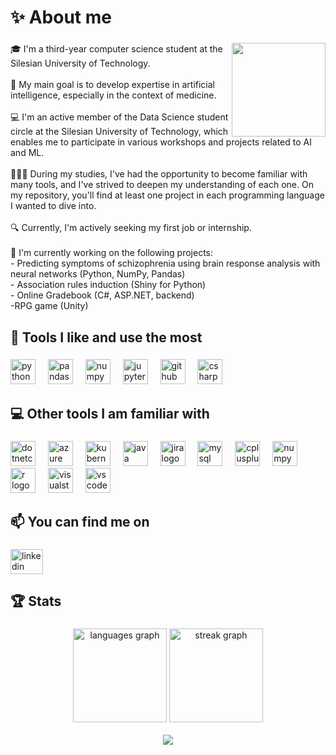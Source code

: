 <h1 align="left">✨ About me</h1>

###

  <img align="right" height="150" src="https://media.licdn.com/dms/image/D4D03AQEUf8TTFzlCkw/profile-displayphoto-shrink_800_800/0/1698347508933?e=1718236800&v=beta&t=nG4dWrTZZA3NjxQegGDkuyjjPK51wJ9QmOCx4BJi6yY"  />

###

<p align="left">🎓 I'm a third-year computer science student at the Silesian University of Technology.<br><br>🎯 My main goal is to develop expertise in artificial intelligence, especially in the context of medicine.<br><br>💻 I'm an active member of the Data Science student circle at the Silesian University of Technology, which enables me to participate in various workshops and projects related to AI and ML.<br><br>👩🏼‍💻 During my studies, I've had the opportunity to become familiar with many tools, and I've strived to deepen my understanding of each one. On my repository, you'll find at least one project in each programming language I wanted to dive into.<br><br>🔍 Currently, I'm actively seeking my first job or internship.<br><br>🚀 I'm currently working on the following projects:<br>- Predicting symptoms of schizophrenia using brain response analysis with neural networks (Python, NumPy, Pandas)<br>- Association rules induction (Shiny for Python)<br>- Online Gradebook (C#, ASP.NET, backend)<br>-RPG game (Unity)</p>

###

<h2 align="left">💙 Tools I like and use the most</h2>

###

<div align="left">
  <img src="https://cdn.jsdelivr.net/gh/devicons/devicon/icons/python/python-original.svg" height="40" alt="python logo"  />
  <img width="12" />
  <img src="https://cdn.jsdelivr.net/gh/devicons/devicon/icons/pandas/pandas-original.svg" height="40" alt="pandas logo"  />
  <img width="12" />
  <img src="https://cdn.jsdelivr.net/gh/devicons/devicon/icons/numpy/numpy-original.svg" height="40" alt="numpy logo"  />
  <img width="12" />
  <img src="https://cdn.jsdelivr.net/gh/devicons/devicon/icons/jupyter/jupyter-original.svg" height="40" alt="jupyter logo"  />
  <img width="12" />
  <img src="https://cdn.jsdelivr.net/gh/devicons/devicon/icons/github/github-original.svg" height="40" alt="github logo"  />
  <img width="12" />
  <img src="https://cdn.jsdelivr.net/gh/devicons/devicon/icons/csharp/csharp-original.svg" height="40" alt="csharp logo"  />
</div>

###

<h2 align="left">💻 Other tools I am familiar with</h2>

###

<div align="left">
  <img src="https://cdn.jsdelivr.net/gh/devicons/devicon/icons/dotnetcore/dotnetcore-original.svg" height="40" alt="dotnetcore logo"  />
  <img width="12" />
  <img src="https://cdn.jsdelivr.net/gh/devicons/devicon/icons/azure/azure-original.svg" height="40" alt="azure logo"  />
  <img width="12" />
  <img src="https://cdn.jsdelivr.net/gh/devicons/devicon/icons/kubernetes/kubernetes-plain.svg" height="40" alt="kubernetes logo"  />
  <img width="12" />
  <img src="https://cdn.jsdelivr.net/gh/devicons/devicon/icons/java/java-original.svg" height="40" alt="java logo"  />
  <img width="12" />
  <img src="https://cdn.jsdelivr.net/gh/devicons/devicon/icons/jira/jira-original.svg" height="40" alt="jira logo"  />
  <img width="12" />
  <img src="https://cdn.jsdelivr.net/gh/devicons/devicon/icons/mysql/mysql-original.svg" height="40" alt="mysql logo"  />
  <img width="12" />
  <img src="https://cdn.jsdelivr.net/gh/devicons/devicon/icons/cplusplus/cplusplus-original.svg" height="40" alt="cplusplus logo"  />
  <img width="12" />
  <img src="https://cdn.jsdelivr.net/gh/devicons/devicon/icons/numpy/numpy-original.svg" height="40" alt="numpy logo"  />
  <img width="12" />
  <img src="https://cdn.jsdelivr.net/gh/devicons/devicon/icons/r/r-original.svg" height="40" alt="r logo"  />
  <img width="12" />
  <img src="https://cdn.jsdelivr.net/gh/devicons/devicon/icons/visualstudio/visualstudio-plain.svg" height="40" alt="visualstudio logo"  />
  <img width="12" />
  <img src="https://cdn.jsdelivr.net/gh/devicons/devicon/icons/vscode/vscode-original.svg" height="40" alt="vscode logo"  />
</div>

###

<h2 align="left">📫 You can find me on</h2>

###

<div align="left">
  <a href="https://www.linkedin.com/in/agata-sobczyk-25a1b9272/" target="_blank">
    <img src="https://raw.githubusercontent.com/maurodesouza/profile-readme-generator/master/src/assets/icons/social/linkedin/default.svg" width="52" height="40" alt="linkedin logo"  />
  </a>
</div>

###

<h2 align="left">🏆 Stats</h2>

###

<div align="center">
  <img src="https://github-readme-stats.vercel.app/api/top-langs?username=agatoneq&locale=en&hide_title=false&layout=compact&card_width=320&langs_count=5&theme=aura&hide_border=false&order=2" height="150" alt="languages graph"  />
  <img src="https://streak-stats.demolab.com?user=agatoneq&locale=en&mode=weekly&theme=aura&hide_border=false&border_radius=5&order=3" height="150" alt="streak graph"  /> <br><br>
  <a href="https://visitcount.itsvg.in">
  <img src="https://visitcount.itsvg.in/api?id=agatoneq&label=Profile%20Views&color=12&icon=5&pretty=true" />
</a>
</div>

###

<p align="left"></p>

###
